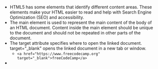 - HTML5 has some elements that identify different content areas. These elements make your HTML easier to read 
and help with Search Engine Optimization (SEO) and accessibility.
- The main element is used to represent the main content of the body of an HTML document. 
Content inside the main element should be unique to the document and should not be repeated in 
other parts of the document.
- The target attribute specifies where to open the linked document. target="_blank" opens the linked document in a new tab or window.
  - `<a href="https://www.freecodecamp.org" target="_blank">freeCodeCamp</a> `
-  